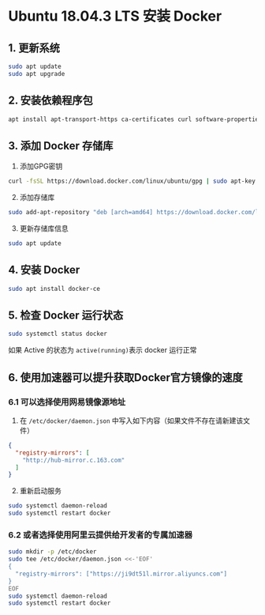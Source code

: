 # Ubuntu 18.04.3 LTS 安装 Docker

## 1. 更新系统

```bash
sudo apt update
sudo apt upgrade
```

## 2. 安装依赖程序包

```bash
apt install apt-transport-https ca-certificates curl software-properties-common
```

## 3. 添加 Docker 存储库

1. 添加GPG密钥

```bash
curl -fsSL https://download.docker.com/linux/ubuntu/gpg | sudo apt-key add -
```

2. 添加存储库

```bash
sudo add-apt-repository "deb [arch=amd64] https://download.docker.com/linux/ubuntu $(lsb_release -cs) stable"
```

3. 更新存储库信息

```bash
sudo apt update
```

## 4. 安装 Docker

```bash
sudo apt install docker-ce
```

## 5. 检查 Docker 运行状态

```bash
sudo systemctl status docker
```

如果 Active 的状态为 `active(running)`表示 docker 运行正常

## 6. 使用加速器可以提升获取Docker官方镜像的速度

### 6.1 可以选择使用网易镜像源地址

1. 在 `/etc/docker/daemon.json` 中写入如下内容（如果文件不存在请新建该文件）

```json
{
  "registry-mirrors": [
    "http://hub-mirror.c.163.com"
  ]
}
```

2. 重新启动服务

```bash
sudo systemctl daemon-reload
sudo systemctl restart docker
```

### 6.2 或者选择使用阿里云提供给开发者的专属加速器

```bash
sudo mkdir -p /etc/docker
sudo tee /etc/docker/daemon.json <<-'EOF'
{
  "registry-mirrors": ["https://ji9dt51l.mirror.aliyuncs.com"]
}
EOF
sudo systemctl daemon-reload
sudo systemctl restart docker
```

